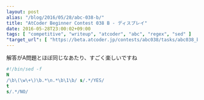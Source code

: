 ```yaml
---
layout: post
alias: "/blog/2016/05/28/abc-038-b/"
title: "AtCoder Beginner Contest 038 B - ディスプレイ"
date: 2016-05-28T23:00:02+09:00
tags: [ "competitive", "writeup", "atcoder", "abc", "regex", "sed" ]
"target_url": [ "https://beta.atcoder.jp/contests/abc038/tasks/abc038_b" ]
---
```


解答がA問題とほぼ同じなあたり、すごく楽しいですね

``` sed
#!/bin/sed -f
N
/\b\(\w\+\)\b.*\n.*\b\1\b/ s/.*/YES/
t
s/.*/NO/
```
